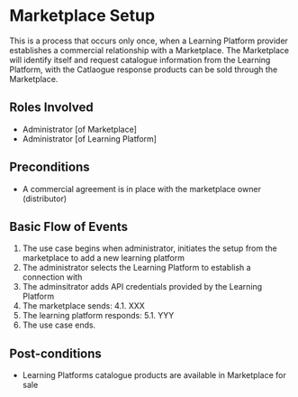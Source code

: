# Marketplace Setup

This is a process that occurs only once, when a Learning Platform provider establishes a commercial relationship with a Marketplace. The Marketplace will identify itself and request catalogue information from the Learning Platform, with the Catlaogue response products can be sold through the Marketplace.

## Roles Involved

  - Administrator [of Marketplace]
  - Administrator [of Learning Platform]

## Preconditions

  - A commercial agreement is in place with the marketplace owner (distributor)

## Basic Flow of Events

   1. The use case begins when administrator, initiates the setup from the marketplace to add a new learning platform
   2.	The administrator selects the Learning Platform to establish a connection with
   3.	The adminsitrator adds API credentials provided by the Learning Platform
   4.	The marketplace sends:
     4.1. XXX
   5.	The learning platform responds:
     5.1. YYY
   7.	The use case ends.

## Post-conditions

  - Learning Platforms catalogue products are available in Marketplace for sale
